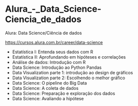 # Alura_-_Data_Science-Ciencia_de_dados
Alura: Data Science/Ciência de dados

https://cursos.alura.com.br/career/data-science



- Estatística I: Entenda seus dados com R
- Estatística II: Aprofundando em hipóteses e correlações
- Análise de dados: Introdução com R
- Data Science: Introdução ao Python Pandas
- Data Visualization parte 1: introdução ao design de gráficos
- Data Visualization parte 2: Escolhendo o melhor gráfico
- Data Science: O pipeline do Big Data
- Data Science: A coleta de dados
- Data Science: Preparação e exploração dos dados
- Data Science: Avaliando a hipótese

